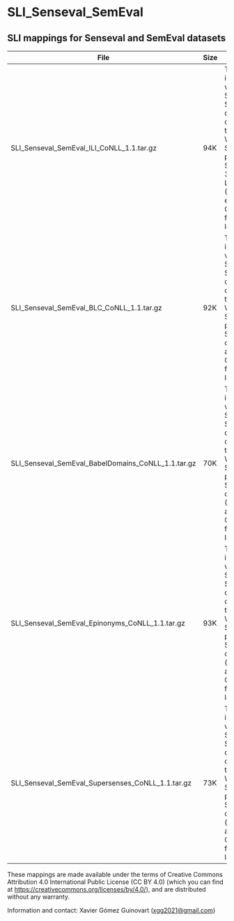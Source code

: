 # SLI_Senseval_SemEval
## SLI mappings for Senseval and SemEval datasets

|File|Size|Description|
|----|-----|-------| 
|SLI_Senseval_SemEval_ILI_CoNLL_1.1.tar.gz|94K|The distribution includes a version of the Senseval and SemEval datasets, originally tagged with WordNet 3.0 Sense Keys, projected by SLI to WordNet 3.0 Inter-Lingual Index (ILI) and encoded in CoNLL format for machine learning|    
|SLI_Senseval_SemEval_BLC_CoNLL_1.1.tar.gz|92K|The distribution includes a version of the Senseval and SemEval datasets, originally tagged with WordNet 3.0 Sense Keys, projected by SLI to semantic classes (BLC) and encoded in CoNLL format for machine learning|
|SLI_Senseval_SemEval_BabelDomains_CoNLL_1.1.tar.gz|70K|The distribution includes a version of the Senseval and SemEval datasets, originally tagged with WordNet 3.0 Sense Keys, projected by SLI to semantic classes (BabelDomains) and encoded in CoNLL format for machine learning|    
|SLI_Senseval_SemEval_Epinonyms_CoNLL_1.1.tar.gz|93K|The distribution includes a version of the Senseval and SemEval datasets, originally tagged with WordNet 3.0 Sense Keys, projected by SLI to semantic classes (epinonyms) and encoded in CoNLL format for machine learning|
|SLI_Senseval_SemEval_Supersenses_CoNLL_1.1.tar.gz|73K|The distribution includes a version of the Senseval and SemEval datasets, originally tagged with WordNet 3.0 Sense Keys, projected by SLI to semantic classes (supersenses) and encoded in CoNLL format for machine learning|

These mappings are made available under the terms of Creative Commons Attribution 4.0 International Public License (CC BY 4.0) (which you can find at https://creativecommons.org/licenses/by/4.0/), and are distributed without any warranty.

Information and contact: Xavier Gómez Guinovart (xgg2021@gmail.com)
